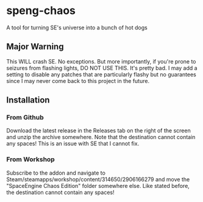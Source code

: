 # speng-chaos

A tool for turning SE's universe into a bunch of hot dogs

## Major Warning

This WILL crash SE. No exceptions. But more importantly, if you're prone to seizures from flashing lights, DO NOT USE THIS. It's pretty bad. I may add a setting to disable any patches that are particularly flashy but no guarantees since I may never come back to this project in the future.

## Installation

### From Github

Download the latest release in the Releases tab on the right of the screen and unzip the archive somewhere. Note that the destination cannot contain any spaces! This is an issue with SE that I cannot fix.

### From Workshop

Subscribe to the addon and navigate to Steam/steamapps/workshop/content/314650/2906166279 and move the "SpaceEngine Chaos Edition" folder somewhere else. Like stated before, the destination cannot contain any spaces!
